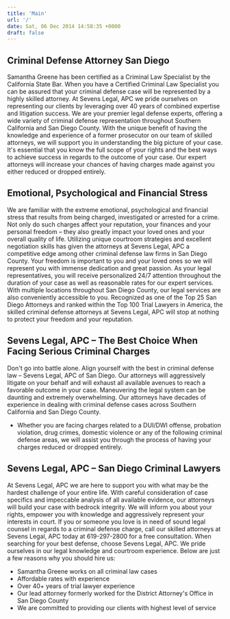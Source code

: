 ```yaml
---
title: 'Main'
url: '/'
date: Sat, 06 Dec 2014 14:58:35 +0000
draft: false
---
```


Criminal Defense Attorney San Diego
-----------------------------------

Samantha Greene has been certified as a Criminal Law Specialist by the California State Bar. When you have a Certified Criminal Law Specialist you can be assured that your criminal defense case will be represented by a highly skilled attorney. At Sevens Legal, APC we pride ourselves on representing our clients by leveraging over 40 years of combined expertise and litigation success. We are your premier legal defense experts, offering a wide variety of criminal defense representation throughout Southern California and San Diego County. With the unique benefit of having the knowledge and experience of a former prosecutor on our team of skilled attorneys, we will support you in understanding the big picture of your case. It's essential that you know the full scope of your rights and the best ways to achieve success in regards to the outcome of your case. Our expert attorneys will increase your chances of having charges made against you either reduced or dropped entirely.

Emotional, Psychological and Financial Stress
---------------------------------------------

We are familiar with the extreme emotional, psychological and financial stress that results from being charged, investigated or arrested for a crime. Not only do such charges affect your reputation, your finances and your personal freedom – they also greatly impact your loved ones and your overall quality of life. Utilizing unique courtroom strategies and excellent negotiation skills has given the attorneys at Sevens Legal, APC a competitive edge among other criminal defense law firms in San Diego County. Your freedom is important to you and your loved ones so we will represent you with immense dedication and great passion. As your legal representatives, you will receive personalized 24/7 attention throughout the duration of your case as well as reasonable rates for our expert services. With multiple locations throughout San Diego County, our legal services are also conveniently accessible to you. Recognized as one of the Top 25 San Diego Attorneys and ranked within the Top 100 Trial Lawyers in America, the skilled criminal defense attorneys at Sevens Legal, APC will stop at nothing to protect your freedom and your reputation.

Sevens Legal, APC – The Best Choice When Facing Serious Criminal Charges
------------------------------------------------------------------------

Don't go into battle alone. Align yourself with the best in criminal defense law – Sevens Legal, APC of San Diego. Our attorneys will aggressively litigate on your behalf and will exhaust all available avenues to reach a favorable outcome in your case. Maneuvering the legal system can be daunting and extremely overwhelming. Our attorneys have decades of experience in dealing with criminal defense cases across Southern California and San Diego County.

*   Whether you are facing charges related to a DUI/DWI offense, probation violation, drug crimes, domestic violence or any of the following criminal defense areas, we will assist you through the process of having your charges reduced or dropped entirely.

Sevens Legal, APC – San Diego Criminal Lawyers
----------------------------------------------

At Sevens Legal, APC we are here to support you with what may be the hardest challenge of your entire life. With careful consideration of case specifics and impeccable analysis of all available evidence, our attorneys will build your case with bedrock integrity. We will inform you about your rights, empower you with knowledge and aggressively represent your interests in court. If you or someone you love is in need of sound legal counsel in regards to a criminal defense charge, call our skilled attorneys at Sevens Legal, APC today at 619-297-2800 for a free consultation. When searching for your best defense, choose Sevens Legal, APC. We pride ourselves in our legal knowledge and courtroom experience. Below are just a few reasons why you should hire us:

*   Samantha Greene works on all criminal law cases
*   Affordable rates with experience
*   Over 40+ years of trial lawyer experience
*   Our lead attorney formerly worked for the District Attorney's Office in San Diego County
*   We are committed to providing our clients with highest level of service
